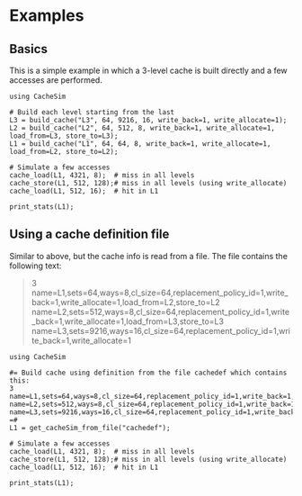 # Examples

## Basics

This is a simple example in which a 3-level cache is built directly and a few accesses are performed.

```
using CacheSim

# Build each level starting from the last
L3 = build_cache("L3", 64, 9216, 16, write_back=1, write_allocate=1);
L2 = build_cache("L2", 64, 512, 8, write_back=1, write_allocate=1, load_from=L3, store_to=L3);
L1 = build_cache("L1", 64, 64, 8, write_back=1, write_allocate=1, load_from=L2, store_to=L2);

# Simulate a few accesses
cache_load(L1, 4321, 8);  # miss in all levels
cache_store(L1, 512, 128);# miss in all levels (using write_allocate)
cache_load(L1, 512, 16);  # hit in L1

print_stats(L1);
```

## Using a cache definition file

Similar to above, but the cache info is read from a file. The file contains the following text:
> 3
> name=L1,sets=64,ways=8,cl_size=64,replacement_policy_id=1,write_back=1,write_allocate=1,load_from=L2,store_to=L2
> name=L2,sets=512,ways=8,cl_size=64,replacement_policy_id=1,write_back=1,write_allocate=1,load_from=L3,store_to=L3
> name=L3,sets=9216,ways=16,cl_size=64,replacement_policy_id=1,write_back=1,write_allocate=1

```
using CacheSim

#= Build cache using definition from the file cachedef which contains this:
3
name=L1,sets=64,ways=8,cl_size=64,replacement_policy_id=1,write_back=1,write_allocate=1,load_from=L2,store_to=L2
name=L2,sets=512,ways=8,cl_size=64,replacement_policy_id=1,write_back=1,write_allocate=1,load_from=L3,store_to=L3
name=L3,sets=9216,ways=16,cl_size=64,replacement_policy_id=1,write_back=1,write_allocate=1
=#
L1 = get_cacheSim_from_file("cachedef");

# Simulate a few accesses
cache_load(L1, 4321, 8);  # miss in all levels
cache_store(L1, 512, 128);# miss in all levels (using write_allocate)
cache_load(L1, 512, 16);  # hit in L1

print_stats(L1);
```
